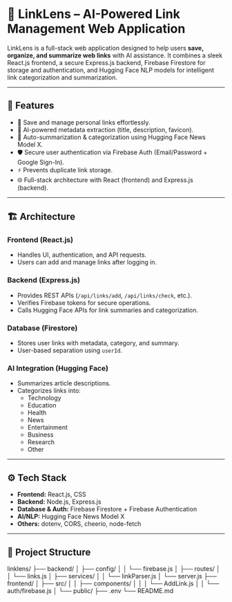 # 📌 LinkLens – AI-Powered Link Management Web Application

LinkLens is a full-stack web application designed to help users **save, organize, and summarize web links** with AI assistance. It combines a sleek React.js frontend, a secure Express.js backend, Firebase Firestore for storage and authentication, and Hugging Face NLP models for intelligent link categorization and summarization.

---

## 🚀 Features

- 🔗 Save and manage personal links effortlessly.
- 🤖 AI-powered metadata extraction (title, description, favicon).
- 📰 Auto-summarization & categorization using Hugging Face News Model X.
- 🛡️ Secure user authentication via Firebase Auth (Email/Password + Google Sign-In).
- ⚡ Prevents duplicate link storage.
- 🌐 Full-stack architecture with React (frontend) and Express.js (backend).

---

## 🏗️ Architecture

### Frontend (React.js)
- Handles UI, authentication, and API requests.
- Users can add and manage links after logging in.

### Backend (Express.js)
- Provides REST APIs (`/api/links/add`, `/api/links/check`, etc.).
- Verifies Firebase tokens for secure operations.
- Calls Hugging Face APIs for link summaries and categorization.

### Database (Firestore)
- Stores user links with metadata, category, and summary.
- User-based separation using `userId`.

### AI Integration (Hugging Face)
- Summarizes article descriptions.
- Categorizes links into:
  - Technology
  - Education
  - Health
  - News
  - Entertainment
  - Business
  - Research
  - Other

---

## ⚙️ Tech Stack

- **Frontend:** React.js, CSS
- **Backend:** Node.js, Express.js
- **Database & Auth:** Firebase Firestore + Firebase Authentication
- **AI/NLP:** Hugging Face News Model X
- **Others:** dotenv, CORS, cheerio, node-fetch

---

## 📂 Project Structure

linklens/
├── backend/
│ ├── config/
│ │ └── firebase.js
│ ├── routes/
│ │ └── links.js
│ ├── services/
│ │ └── linkParser.js
│ └── server.js
├── frontend/
│ ├── src/
│ │ ├── components/
│ │ │ └── AddLink.js
│ │ └── auth/firebase.js
│ └── public/
├── .env
└── README.md
